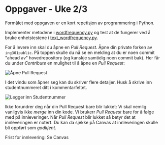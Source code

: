 # Oppgaver - Uke 2/3

Formålet med oppgaven er en kort repetisjon av programmering i Python.

Implementer metodene i [wordfrequency.py](https://github.com/selabhvl/ing301public/blob/main/assignments/2-programming/wordfrequency.py) og test at de fungerer ved å bruke enhetstestene i [text_wordfrequency.py](https://github.com/selabhvl/ing301public/blob/main/assignments/2-programming/test_wordfrequency.py).

For å levere inn skal du åpne en _Pull Request_.
Åpne din private forken av `ing301public`. 
På toppen skulle du nå se en melding at du er noen commit "ahead av" hovedrepository (og kanskje samtidig noen commit bak).
Her får du under _Contribute_ en mulighet til å åpne en _Pull Request_:

![Åpne Pull Request](../../resources/images/git-pull-request-1.jpg)

I det vindu som åpner seg kan du skriver flere detaljer.
Husk å skrive inn studentnummeret ditt i kommentarfeltet.

![Legger inn Studentnummer](../../resources/images/git-pull-request-2.jpg)

Ikke forundrer deg når din Pull Request bare blir lukket:
Vi skal nemlig vanligvis ikke _merge_ inn din kode.
Vi brukerr _Pull Request_ bare for å følge med på innleveringer.
Når _Pull Request_ blir lukket så betyr det at innleveringen er notert.
Du kan da sjekke på Canvas at innleveringen skulle bli oppført som _godkjent_.

Frist for innlevering: Se Canvas

